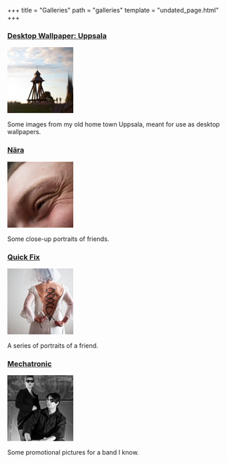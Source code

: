 +++
title = "Galleries"
path = "galleries"
template = "undated_page.html"
+++

### [Desktop Wallpaper: Uppsala](./pages/desktop-wallpaper-uppsala/index.md)

[![Desktop Wallpaper: Uppsala](desktop-wallpaper-uppsala-thumbnail.jpeg)](./pages/desktop-wallpaper-uppsala/index.md)

Some images from my old home town Uppsala, meant for use as desktop wallpapers.

### [Nära](./pages/nara/index.md)

[![Nära](nara-thumbnail.jpeg)](./pages/nara/index.md)

Some close-up portraits of friends.

### [Quick Fix](./pages/quick-fix/index.md)

[![Quick Fix](quick-fix-thumbnail.jpeg)](./pages/quick-fix/index.md)

A series of portraits of a friend.

### [Mechatronic](./pages/mechatronic/index.md)

[![Mechatronic](mechatronic-thumbnail.jpeg)](./pages/mechatronic/index.md)

Some promotional pictures for a band I know.
